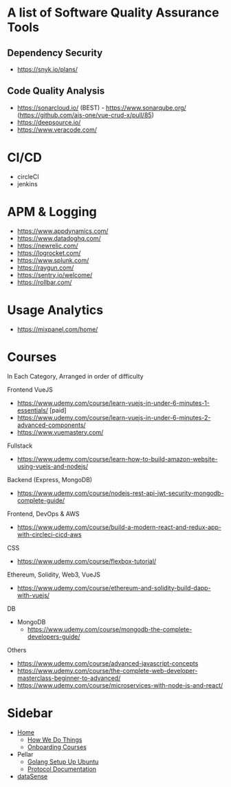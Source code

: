 # A list of Software Quality Assurance Tools

## Dependency Security

- https://snyk.io/plans/

## Code Quality Analysis

- https://sonarcloud.io/ (BEST) - https://www.sonarqube.org/ (https://github.com/ais-one/vue-crud-x/pull/85)
- https://deepsource.io/
- https://www.veracode.com/

# CI/CD

- circleCI
- jenkins

# APM & Logging

- https://www.appdynamics.com/
- https://www.datadoghq.com/
- https://newrelic.com/
- https://logrocket.com/
- https://www.splunk.com/
- https://raygun.com/
- https://sentry.io/welcome/
- https://rollbar.com/

# Usage Analytics

- https://mixpanel.com/home/


# Courses

In Each Category, Arranged in order of difficulty

Frontend VueJS
  - https://www.udemy.com/course/learn-vuejs-in-under-6-minutes-1-essentials/ [paid]
  - https://www.udemy.com/course/learn-vuejs-in-under-6-minutes-2-advanced-components/
  - https://www.vuemastery.com/ 

Fullstack
  - https://www.udemy.com/course/learn-how-to-build-amazon-website-using-vuejs-and-nodejs/

Backend (Express, MongoDB)
  - https://www.udemy.com/course/nodejs-rest-api-jwt-security-mongodb-complete-guide/

Frontend, DevOps & AWS
- https://www.udemy.com/course/build-a-modern-react-and-redux-app-with-circleci-cicd-aws


CSS
  - https://www.udemy.com/course/flexbox-tutorial/

Ethereum, Solidity, Web3, VueJS
  - https://www.udemy.com/course/ethereum-and-solidity-build-dapp-with-vuejs/

DB
- MongoDB
  - https://www.udemy.com/course/mongodb-the-complete-developers-guide/

Others
- https://www.udemy.com/course/advanced-javascript-concepts
- https://www.udemy.com/course/the-complete-web-developer-masterclass-beginner-to-advanced/
- https://www.udemy.com/course/microservices-with-node-js-and-react/



# Sidebar

* [Home](../wiki/Home)
  * [How We Do Things](../wiki/How-We-Do-Things)
  * [Onboarding Courses](../wiki/Onboarding-Courses)
* Pellar
  * [Golang Setup Up Ubuntu](../wiki/Golang-Setup-Up---Ubuntu)
  * [Protocol Documentation](../wiki/Protocol-Documentation)
* [dataSense](../wiki/dataSense)

